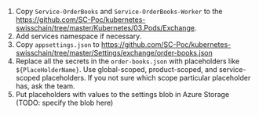 1. Copy `Service-OrderBooks` and `Service-OrderBooks-Worker` to the https://github.com/SC-Poc/kubernetes-swisschain/tree/master/Kubernetes/03.Pods/Exchange. 
2. Add services namespace if necessary.
3. Copy `appsettings.json` to https://github.com/SC-Poc/kubernetes-swisschain/tree/master/Settings/exchange/order-books.json
4. Replace all the secrets in the `order-books.json` with placeholders like `${PlaceHolderName}`. 
Use global-scoped, product-scoped, and service-scoped placeholders. If you not sure which scope particular placeholder has, ask the team.
5. Put placeholders with values to the settings blob in Azure Storage (TODO: specify the blob here)